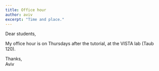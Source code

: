 ```yaml
---
title: Office hour
author: aviv
excerpt: "Time and place."
---
```


Dear students,

My office hour is on Thursdays after the tutorial, at the VISTA lab (Taub 120).

Thanks,<br>
Aviv


